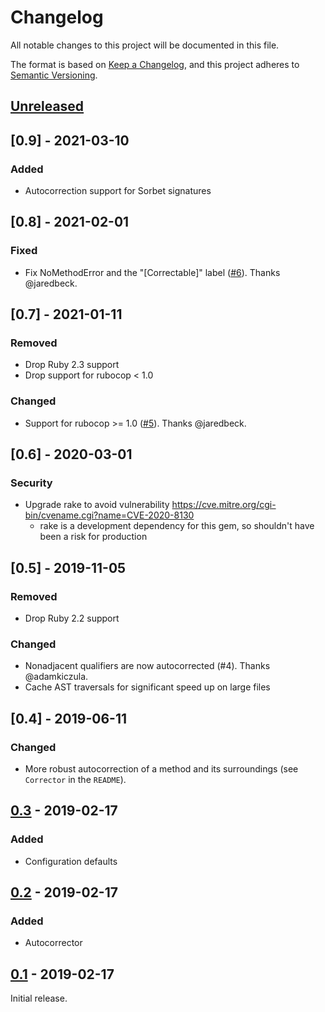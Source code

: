 # Changelog
All notable changes to this project will be documented in this file.

The format is based on [Keep a Changelog](https://keepachangelog.com/en/1.0.0/),
and this project adheres to [Semantic Versioning](https://semver.org/spec/v2.0.0.html).

## [Unreleased]

## [0.9] - 2021-03-10

### Added

- Autocorrection support for Sorbet signatures

## [0.8] - 2021-02-01

### Fixed

- Fix NoMethodError and the "\[Correctable\]" label ([#6](https://github.com/shanecav84/rubocop-ordered_methods/pull/6)). Thanks @jaredbeck.

## [0.7] - 2021-01-11

### Removed

- Drop Ruby 2.3 support
- Drop support for rubocop < 1.0

### Changed

- Support for rubocop >= 1.0 ([#5](https://github.com/shanecav84/rubocop-ordered_methods/pull/5)). Thanks @jaredbeck.

## [0.6] - 2020-03-01

### Security

- Upgrade rake to avoid vulnerability https://cve.mitre.org/cgi-bin/cvename.cgi?name=CVE-2020-8130
    - rake is a development dependency for this gem, so shouldn't have been a risk for production

## [0.5] - 2019-11-05

### Removed

- Drop Ruby 2.2 support

### Changed

- Nonadjacent qualifiers are now autocorrected (#4). Thanks @adamkiczula.
- Cache AST traversals for significant speed up on large files

## [0.4] - 2019-06-11

### Changed

- More robust autocorrection of a method and its surroundings (see `Corrector` in the `README`).

## [0.3] - 2019-02-17

### Added

- Configuration defaults

## [0.2] - 2019-02-17

### Added

- Autocorrector

## [0.1] - 2019-02-17

Initial release.

[Unreleased]: https://github.com/shanecav84/rubocop-ordered_methods/compare/v0.3...HEAD
[0.3]: https://github.com/shanecav84/rubocop-ordered_methods/compare/v0.2...v0.3
[0.2]: https://github.com/shanecav84/rubocop-ordered_methods/compare/v0.1...v0.2
[0.1]: https://github.com/shanecav84/rubocop-ordered_methods/releases/tag/v0.1
